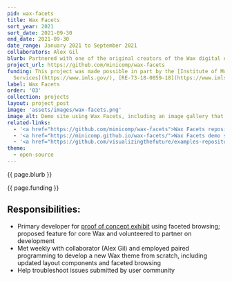 ```yaml
---
pid: wax-facets
title: Wax Facets
sort_year: 2021
sort_date: 2021-09-30
end_date: 2021-09-30
date_range: January 2021 to September 2021
collaborators: Alex Gil
blurb: Partnered with one of the original creators of the Wax digital exhibit platform to build a new Wax theme supporting faceted browsing.
project_url: https://github.com/minicomp/wax-facets
funding: This project was made possible in part by the [Institute of Museum and Library
  Services](https://www.imls.gov/), [RE-73-18-0059-18](https://www.imls.gov/grants/awarded/re-73-18-0059-18).
label: Wax Facets
order: '03'
collection: projects
layout: project_post
image: 'assets/images/wax-facets.png'
image_alt: Demo site using Wax Facets, including an image gallery that has faceted filters at the top.
related-links:
  - '<a href="https://github.com/minicomp/wax-facets">Wax Facets repository</a>'
  - '<a href="https://minicomp.github.io/wax-facets/">Wax Facets demo site</a>'
  - '<a href="https://github.com/visualizingthefuture/examples-repository">Original proof of concept of faceted browsing</a>'
theme: 
  - open-source
---
```

{{ page.blurb }}

{{ page.funding }}

## Responsibilities:

* Primary developer for [proof of concept exhibit](https://visualizingthefuture.github.io/examples-repository/datavis/) using faceted browsing; proposed feature for core Wax and volunteered to partner on development
* Met weekly with collaborator (Alex Gil) and employed paired programming to develop a new Wax theme from scratch, including updated layout components and faceted browsing
* Help troubleshoot issues submitted by user community